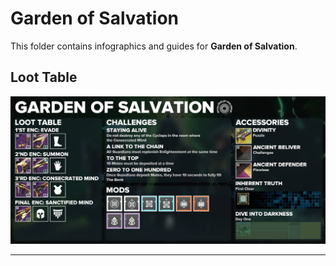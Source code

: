 # Garden of Salvation

This folder contains infographics and guides for **Garden of Salvation**.

## Loot Table

![Loot Table](gos_loot.jpg)

---